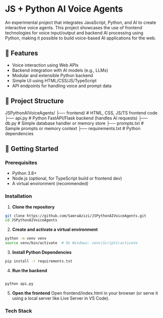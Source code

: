 # JS + Python AI Voice Agents

An experimental project that integrates JavaScript, Python, and AI to create interactive voice agents. This project showcases the use of frontend technologies for voice input/output and backend AI processing using Python, making it possible to build voice-based AI applications for the web.

## 🧠 Features

- Voice interaction using Web APIs
- Backend integration with AI models (e.g., LLMs)
- Modular and extensible Python backend
- Simple UI using HTML/CSS/JS/TypeScript
- API endpoints for handling voice and prompt data

## 📁 Project Structure

JSPythonAIVoiceAgents/
├── frontend/ # HTML, CSS, JS/TS frontend code
├── api.py # Python FastAPI/Flask backend (handles AI requests)
├── db.py # Simple database handler or memory store
├── prompts.txt # Sample prompts or memory context
├── requirements.txt # Python dependencies


## 🚀 Getting Started

### Prerequisites

- Python 3.8+
- Node.js (optional, for TypeScript build or frontend dev)
- A virtual environment (recommended)

### Installation

1. **Clone the repository**

```bash
git clone https://github.com/SamraAzizi/JSPythonAIVoiceAgents.git
cd JSPythonAIVoiceAgents
```

2. **Create and activate a virtual environment**
```bash
python -m venv venv
source venv/bin/activate  # On Windows: venv\Scripts\activate
```

3. **Install Python Dependencies**
```bash
pip install -r requirements.txt
```

4. **Run the backend**
```bash

python api.py
```

5. **Open the frontend**
Open frontend/index.html in your browser (or serve it using a local server like Live Server in VS Code).


### Tech Stack
